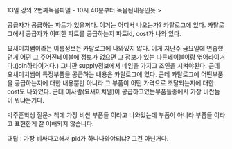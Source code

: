 13일 강의 2번째녹음파일 - 10시 40분부터 녹음된내용인듯.>

공급자가 공급하는 파트가 있을꺼다. 이거는 어디서 나오는가? 카탈로그에 있다. 카탈로그에서 공급자가 어떠한 파트를 공급하는지 파트id, cost가 나와 있다.

요새미치쌤이라는 이름정보는 카탈로그에 나와있지 않다. 이게 지난주 금요일에 연습했던게 어떤 그 주어진테이블에 정보가 없으면 그 정보가 있는 다른테이블이랑 엮어라이거다.(join하라이거다.) 그니깐 supply정보에서 네임을 가지고 조인을 시켜야된다. 근데 요새미치쌤이 특정부품을 공급하는 내용은 카탈로그에 있다. 근데 카탈로그에 어떤부품을 공급하는지에 대한 내용뿐만 아니라 그 부품이 어떤 가격으로 조달되는지에 대한 cost도 나와있다. 근데 이사람(요새미치쌤)이 공급하고있는부품들중에서 가장 비싼놈이 뭐냐는거다.



박주훈학생 질문> 책에 가장 비싼 부품들 이라고 나와있는데 부품이 아니라 부품들 이라고 표현한게 잘 이해되지 않습니다.

대답 : 가장 비싸다고해서 pid가 하나나와야되냐? 그건 아닌거다.



